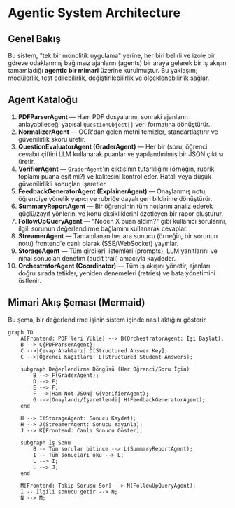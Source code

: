 # Agentic System Architecture

## Genel Bakış

Bu sistem, "tek bir monolitik uygulama" yerine, her biri belirli ve izole bir göreve odaklanmış bağımsız ajanların (agents) bir araya gelerek bir iş akışını tamamladığı **agentic bir mimari** üzerine kurulmuştur. Bu yaklaşım; modülerlik, test edilebilirlik, değiştirilebilirlik ve ölçeklenebilirlik sağlar.

## Agent Kataloğu

1.  **PDFParserAgent** — Ham PDF dosyalarını, sonraki ajanların anlayabileceği yapısal `QuestionObject[]` veri formatına dönüştürür.
2.  **NormalizerAgent** — OCR'dan gelen metni temizler, standartlaştırır ve güvenilirlik skoru üretir.
3.  **QuestionEvaluatorAgent (GraderAgent)** — Her bir (soru, öğrenci cevabı) çiftini LLM kullanarak puanlar ve yapılandırılmış bir JSON çıktısı üretir.
4.  **VerifierAgent** — `GraderAgent`'ın çıktısının tutarlılığını (örneğin, rubrik toplamı puana eşit mi?) ve kalitesini kontrol eder. Hatalı veya düşük güvenilirlikli sonuçları işaretler.
5.  **FeedbackGeneratorAgent (ExplainerAgent)** — Onaylanmış notu, öğrenciye yönelik yapıcı ve rubriğe dayalı geri bildirime dönüştürür.
6.  **SummaryReportAgent** — Bir öğrencinin tüm notlarını analiz ederek güçlü/zayıf yönlerini ve konu eksikliklerini özetleyen bir rapor oluşturur.
7.  **FollowUpQueryAgent** — "Neden X puan aldım?" gibi kullanıcı sorularını, ilgili sorunun değerlendirme bağlamını kullanarak cevaplar.
8.  **StreamerAgent** — Tamamlanan her ara sonucu (örneğin, bir sorunun notu) frontend'e canlı olarak (SSE/WebSocket) yayınlar.
9.  **StorageAgent** — Tüm girdileri, istemleri (prompts), LLM yanıtlarını ve nihai sonuçları denetim (audit trail) amacıyla kaydeder.
10. **OrchestratorAgent (Coordinator)** — Tüm iş akışını yönetir, ajanları doğru sırada tetikler, yeniden denemeleri (retries) ve hata yönetimini üstlenir.

## Mimari Akış Şeması (Mermaid)

Bu şema, bir değerlendirme işinin sistem içinde nasıl aktığını gösterir.

```mermaid
graph TD
    A[Frontend: PDF'leri Yükle] --> B(OrchestratorAgent: İşi Başlat);
    B --> C{PDFParserAgent};
    C -->|Cevap Anahtarı| D[Structured Answer Key];
    C -->|Öğrenci Kağıtları| E[Structured Student Answers];

    subgraph Değerlendirme Döngüsü (Her Öğrenci/Soru İçin)
        B --> F(GraderAgent);
        D --> F;
        E --> F;
        F -->|Ham Not JSON| G(VerifierAgent);
        G -->|Onaylandı/İşaretlendi| H(FeedbackGeneratorAgent);
    end

    H --> I(StorageAgent: Sonucu Kaydet);
    H --> J(StreamerAgent: Sonucu Yayınla);
    J --> K[Frontend: Canlı Sonucu Göster];

    subgraph İş Sonu
        B -- Tüm sorular bitince --> L(SummaryReportAgent);
        I -- Tüm sonuçları oku --> L;
        L --> I;
        L --> J;
    end

    M[Frontend: Takip Sorusu Sor] --> N(FollowUpQueryAgent);
    I -- İlgili sonucu getir --> N;
    N --> M;
```
